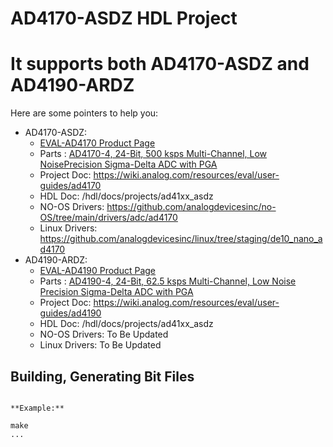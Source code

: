 # AD4170-ASDZ HDL Project
# It supports both AD4170-ASDZ and AD4190-ARDZ

Here are some pointers to help you:
* AD4170-ASDZ:
  * [EVAL-AD4170 Product Page]()
  * Parts : [AD4170-4, 24-Bit, 500 ksps Multi-Channel, Low NoisePrecision Sigma-Delta ADC with PGA]()
  * Project Doc: https://wiki.analog.com/resources/eval/user-guides/ad4170
  * HDL Doc: /hdl/docs/projects/ad41xx_asdz
  * NO-OS Drivers: https://github.com/analogdevicesinc/no-OS/tree/main/drivers/adc/ad4170
  * Linux Drivers: https://github.com/analogdevicesinc/linux/tree/staging/de10_nano_ad4170
* AD4190-ARDZ:
  * [EVAL-AD4190 Product Page]()
  * Parts : [AD4190-4, 24-Bit, 62.5 ksps Multi-Channel, Low Noise Precision Sigma-Delta ADC with PGA]()
  * Project Doc: https://wiki.analog.com/resources/eval/user-guides/ad4190
  * HDL Doc: /hdl/docs/projects/ad41xx_asdz
  * NO-OS Drivers: To Be Updated
  * Linux Drivers: To Be Updated
## Building, Generating Bit Files
```

**Example:**

make
...
